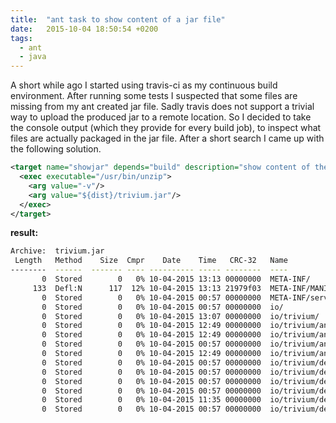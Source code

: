 ```yaml
---
title:  "ant task to show content of a jar file"
date:   2015-10-04 18:50:54 +0200
tags:
  - ant
  - java
---
```

A short while ago I started using travis-ci as my continuous build environment. After running some tests I suspected that some files are missing from my ant created jar file. Sadly travis does not support a trivial way to upload the produced jar to a remote location. So I decided to take the console output (which they provide for every build job), to inspect what files are actually packaged in the jar file. After a short search I came up with the following solution.

```xml
<target name="showjar" depends="build" description="show content of the jar file">
  <exec executable="/usr/bin/unzip">
    <arg value="-v"/>
    <arg value="${dist}/trivium.jar"/>
  </exec>
</target>
```

**result:**

```bash
Archive:  trivium.jar
 Length   Method    Size  Cmpr    Date    Time   CRC-32   Name
--------  ------  ------- ---- ---------- ----- --------  ----
       0  Stored        0   0% 10-04-2015 13:13 00000000  META-INF/
     133  Defl:N      117  12% 10-04-2015 13:13 21979f03  META-INF/MANIFEST.MF
       0  Stored        0   0% 10-04-2015 00:57 00000000  META-INF/services/  
       0  Stored        0   0% 10-04-2015 00:57 00000000  io/
       0  Stored        0   0% 10-04-2015 13:07 00000000  io/trivium/  
       0  Stored        0   0% 10-04-2015 12:49 00000000  io/trivium/anystore/
       0  Stored        0   0% 10-04-2015 12:49 00000000  io/trivium/anystore/query/
       0  Stored        0   0% 10-04-2015 00:57 00000000  io/trivium/anystore/statics/  
       0  Stored        0   0% 10-04-2015 12:49 00000000  io/trivium/anystore/test/
       0  Stored        0   0% 10-04-2015 00:57 00000000  io/trivium/dep/  
       0  Stored        0   0% 10-04-2015 00:57 00000000  io/trivium/dep/com/
       0  Stored        0   0% 10-04-2015 00:57 00000000  io/trivium/dep/com/google/
       0  Stored        0   0% 10-04-2015 00:57 00000000  io/trivium/dep/com/google/common/  
       0  Stored        0   0% 10-04-2015 11:35 00000000  io/trivium/dep/com/google/common/annotations/
       0  Stored        0   0% 10-04-2015 00:57 00000000  io/trivium/dep/com/google/common/base/
```

